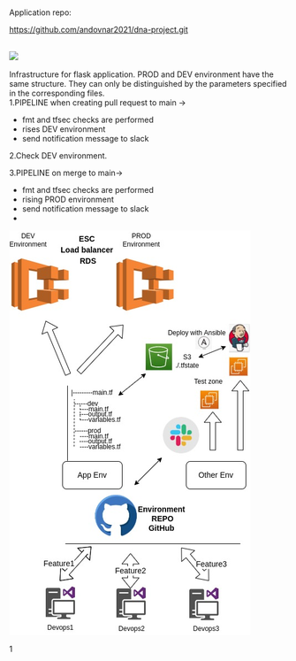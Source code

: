 # 
Application repo:

https://github.com/andovnar2021/dna-project.git



<br>
<img src="https://github.com/andovnar2021/infra_flask_app/workflows/Terraform/badge.svg?branch=main">
<br>

Infrastructure for flask application. PROD and DEV environment have the same structure. They can only be distinguished by the parameters specified in the corresponding files.
<br>
1.PIPELINE when creating pull request to main ->

- fmt and tfsec checks are performed
- rises DEV environment
- send notification message to slack

2.Check DEV environment.

3.PIPELINE on merge to main->
- fmt and tfsec checks are performed
- rising PROD environment
- send notification message to slack
- 

![image1](/Shema.jpg)

1

